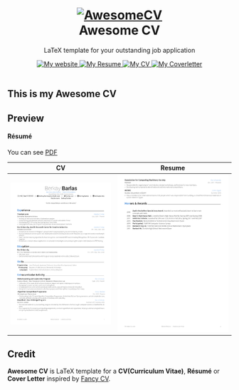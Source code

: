 <h1 align="center">
  <a href="https://github.com/posquit0/Awesome-CV" title="AwesomeCV Documentation">
    <img alt="AwesomeCV" src="https://github.com/posquit0/Awesome-CV/raw/master/icon.png" width="200px" height="200px" />
  </a>
  <br />
  Awesome CV
</h1>

<p align="center">
  LaTeX template for your outstanding job application
</p>

<div align="center">
  <a href="https://barlas.xyz">
    <img alt="My website" src="https://img.shields.io/badge/barlas-.xyz-blue.svg" />
  </a>
  <a href="https://raw.githubusercontent.com/berkaybarlas/Awesome-CV/master/documents/resume.pdf">
    <img alt="My Resume" src="https://img.shields.io/badge/resume-pdf-green.svg" />
  </a>
  <a href="https://raw.githubusercontent.com/berkaybarlas/Awesome-CV/master/documents/cv.pdf">
    <img alt="My CV" src="https://img.shields.io/badge/cv-pdf-green.svg" />
  </a>
  <a href="https://raw.githubusercontent.com/berkaybarlas/Awesome-CV/master/documents/coverletter.pdf">
    <img alt="My Coverletter" src="https://img.shields.io/badge/coverletter-pdf-green.svg" />
  </a>
</div>

<br />

## This is my Awesome CV

## Preview

#### Résumé

You can see [PDF](https://raw.githubusercontent.com/berkaybarlas/Awesome-CV/master/documents/resume.pdf)

| CV | Resume |
|:---:|:---:|
| [![Résumé](https://raw.githubusercontent.com/berkaybarlas/Awesome-CV/master/documents/resume-0.png)](https://raw.githubusercontent.com/berkaybarlas/Awesome-CV/master/documents/resume.pdf)  | [![Résumé](https://raw.githubusercontent.com/berkaybarlas/Awesome-CV/master/documents/resume-1.png)](https://raw.githubusercontent.com/berkaybarlas/Awesome-CV/master/documents/resume.pdf) |

## Credit
**Awesome CV** is LaTeX template for a **CV(Curriculum Vitae)**, **Résumé** or **Cover Letter** inspired by [Fancy CV](https://www.sharelatex.com/templates/cv-or-resume/fancy-cv).


